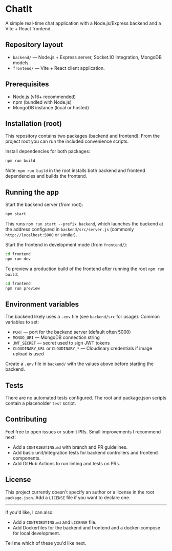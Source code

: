 # ChatIt

A simple real-time chat application with a Node.js/Express backend and a Vite + React frontend.

## Repository layout

- `backend/` — Node.js + Express server, Socket.IO integration, MongoDB models.
- `frontend/` — Vite + React client application.

## Prerequisites

- Node.js (v16+ recommended)
- npm (bundled with Node.js)
- MongoDB instance (local or hosted)

## Installation (root)

This repository contains two packages (backend and frontend). From the project root you can run the included convenience scripts.

Install dependencies for both packages:

```bash
npm run build
```

Note: `npm run build` in the root installs both backend and frontend dependencies and builds the frontend.

## Running the app

Start the backend server (from root):

```bash
npm start
```

This runs `npm run start --prefix backend`, which launches the backend at the address configured in `backend/src/server.js` (commonly `http://localhost:5000` or similar).

Start the frontend in development mode (from `frontend/`):

```bash
cd frontend
npm run dev
```

To preview a production build of the frontend after running the root `npm run build`:

```bash
cd frontend
npm run preview
```

## Environment variables

The backend likely uses a `.env` file (see `backend/src` for usage). Common variables to set:

- `PORT` — port for the backend server (default often 5000)
- `MONGO_URI` — MongoDB connection string
- `JWT_SECRET` — secret used to sign JWT tokens
- `CLOUDINARY_URL` or `CLOUDINARY_*` — Cloudinary credentials if image upload is used

Create a `.env` file in `backend/` with the values above before starting the backend.

## Tests

There are no automated tests configured. The root and package.json scripts contain a placeholder `test` script.

## Contributing

Feel free to open issues or submit PRs. Small improvements I recommend next:

- Add a `CONTRIBUTING.md` with branch and PR guidelines.
- Add basic unit/integration tests for backend controllers and frontend components.
- Add GitHub Actions to run linting and tests on PRs.

## License

This project currently doesn't specify an author or a license in the root `package.json`. Add a `LICENSE` file if you want to declare one.

---

If you'd like, I can also:

- Add a `CONTRIBUTING.md` and `LICENSE` file.
- Add Dockerfiles for the backend and frontend and a docker-compose for local development.

Tell me which of these you'd like next.